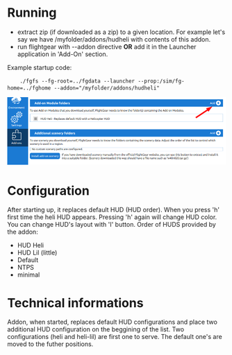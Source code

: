 # Running

- extract zip (if downloaded as a zip) to a given location. For example let's
  say we have /myfolder/addons/hudheli with contents of this addon.
- run flightgear with --addon directive **OR** add it in the Launcher application
  in 'Add-On' section.

Example startup code:
```
    ./fgfs --fg-root=../fgdata --launcher --prop:/sim/fg-home=../fghome --addon="/myfolder/addons/hudheli"
```

![alt addon adding](screens/add_addon.png "Adding addon in the Launcher")


# Configuration

After starting up, it replaces default HUD (HUD order). When you press 'h' first
time the heli HUD appears. Pressing 'h' again will change HUD color. You can change
HUD's layout with 'I' button. Order of HUDS provided by the addon:

- HUD Heli
- HUD Lil (little)
- Default
- NTPS
- minimal


# Technical informations

Addon, when started, replaces default HUD configurations and place two additional
HUD configuration on the beggining of the list. Two configurations (heli and heli-lil)
are first one to serve. The default one's are moved to the futher positions.